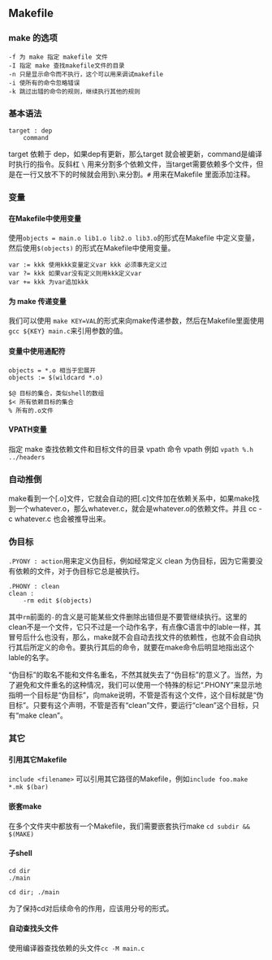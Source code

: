 ## Makefile

### make 的选项
```
-f 为 make 指定 makefile 文件
-I 指定 make 查找makefile文件的目录
-n 只是显示命令而不执行，这个可以用来调试makefile
-i 使所有的命令忽略错误
-k 跳过出错的命令的规则，继续执行其他的规则
```

### 基本语法
```
target : dep
	command
```
target 依赖于 dep，如果dep有更新，那么target 就会被更新，command是编译时执行的指令。反斜杠 `\` 用来分割多个依赖文件，当target需要依赖多个文件，但是在一行又放不下的时候就会用到`\`来分割。`#` 用来在Makefile 里面添加注释。

### 变量
#### 在Makefile中使用变量
使用`objects = main.o lib1.o lib2.o lib3.o`的形式在Makefile 中定义变量，然后使用`$(objects)` 的形式在Makefile中使用变量。

```
var := kkk 使用kkk变量定义var kkk 必须事先定义过
var ?= kkk 如果var没有定义则用kkk定义var
var += kkk 为var追加kkk
```
#### 为 make 传递变量
我们可以使用 `make KEY=VAL`的形式来向make传递参数，然后在Makefile里面使用`gcc ${KEY} main.c`来引用参数的值。
#### 变量中使用通配符
```
objects = *.o 相当于宏展开
objects := $(wildcard *.o)
```
```
$@ 目标的集合，类似shell的数组
$< 所有依赖目标的集合
% 所有的.o文件
```
#### VPATH变量
指定 make 查找依赖文件和目标文件的目录
vpath 命令
vpath <pattern> <directories>
例如 `vpath %.h ../headers`

### 自动推倒
make看到一个[.o]文件，它就会自动的把[.c]文件加在依赖关系中，如果make找到一个whatever.o，那么whatever.c，就会是whatever.o的依赖文件。并且 cc -c whatever.c 也会被推导出来。

### 伪目标
`.PYONY : action`用来定义伪目标，例如经常定义 clean 为伪目标，因为它需要没有依赖的文件，对于伪目标它总是被执行。
```
.PHONY : clean
clean :
	-rm edit $(objects)
```
其中`rm`前面的`-`的含义是可能某些文件删除出错但是不要管继续执行。这里的clean不是一个文件，它只不过是一个动作名字，有点像C语言中的lable一样，其冒号后什么也没有，那么，make就不会自动去找文件的依赖性，也就不会自动执行其后所定义的命令。要执行其后的命令，就要在make命令后明显地指出这个lable的名字。

“伪目标”的取名不能和文件名重名，不然其就失去了“伪目标”的意义了。当然，为了避免和文件重名的这种情况，我们可以使用一个特殊的标记“.PHONY”来显示地指明一个目标是“伪目标”，向make说明，不管是否有这个文件，这个目标就是“伪目标”。只要有这个声明，不管是否有“clean”文件，要运行“clean”这个目标，只有“make clean”。

### 其它
#### 引用其它Makefile
`include <filename>` 可以引用其它路径的Makefile，例如`include foo.make *.mk $(bar)`
#### 嵌套make
在多个文件夹中都放有一个Makefile，我们需要嵌套执行make
`cd subdir && $(MAKE)`
#### 子shell
```
cd dir 
./main

cd dir; ./main
```
为了保持cd对后续命令的作用，应该用分号的形式。
#### 自动查找头文件
使用编译器查找依赖的头文件`cc -M main.c`

